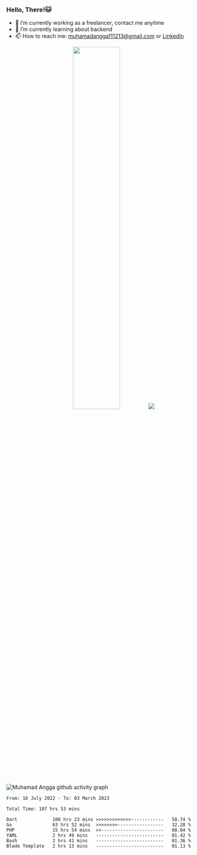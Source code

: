 
### Hello, There!🐱

- 🔭 I’m currently working as a freelancer, contact me anytime
- 🌱 I’m currently learning about backend
- 📫 How to reach me: [muhamadangga111213@gmail.com](mailto:muhamadangga111213@gmail.com) or [LinkedIn](https://www.linkedin.com/in/muhamad-angga)

<p align="center">
    <img width="49.5%" src="https://github-readme-stats.vercel.app/api?username=muhangga&count_private=true&theme=ocean_dark&show_icons=true" />
    &nbsp;
    <img src="https://github-readme-stats.vercel.app/api/top-langs/?username=muhangga&langs_count=8&layout=compact&theme=ocean_dark&show_icons=true" />
</p>

![Muhamad Angga github activity graph](https://github-readme-activity-graph.cyclic.app/graph?username=muhangga&custom_title=Angga&color=708090&theme=github-dark)


<!--START_SECTION:waka-->

```text
From: 16 July 2022 - To: 03 March 2023

Total Time: 197 hrs 53 mins

Dart             100 hrs 23 mins >>>>>>>>>>>>>------------   50.74 %
Go               63 hrs 52 mins  >>>>>>>>-----------------   32.28 %
PHP              15 hrs 54 mins  >>-----------------------   08.04 %
YAML             2 hrs 49 mins   -------------------------   01.42 %
Bash             2 hrs 41 mins   -------------------------   01.36 %
Blade Template   2 hrs 13 mins   -------------------------   01.13 %
```

<!--END_SECTION:waka-->
